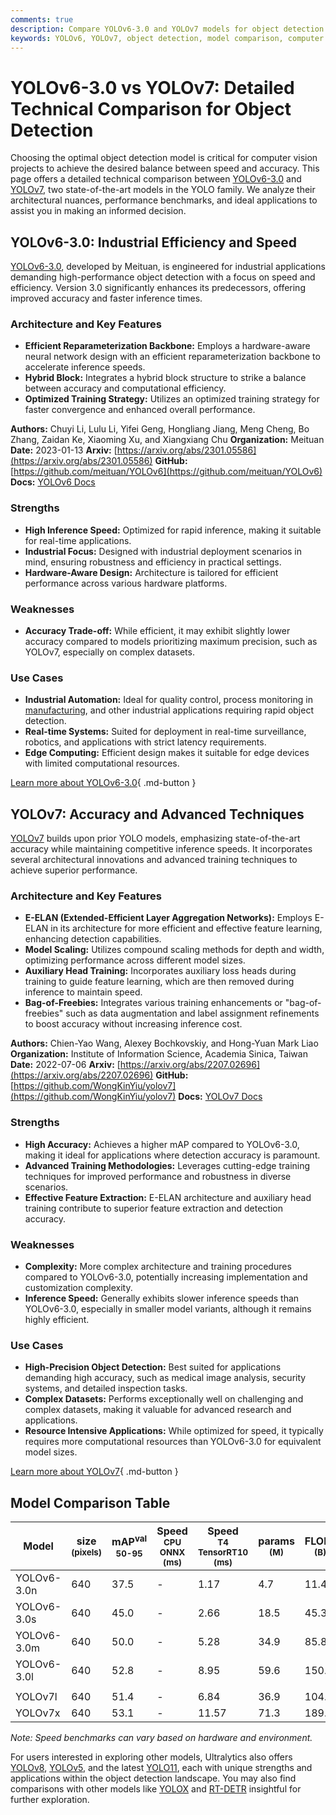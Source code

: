 ```yaml
---
comments: true
description: Compare YOLOv6-3.0 and YOLOv7 models for object detection. Explore architecture, performance benchmarks, use cases, and find the best for your needs.
keywords: YOLOv6, YOLOv7, object detection, model comparison, computer vision, machine learning, performance benchmarks, YOLO models
---
```


# YOLOv6-3.0 vs YOLOv7: Detailed Technical Comparison for Object Detection

Choosing the optimal object detection model is critical for computer vision projects to achieve the desired balance between speed and accuracy. This page offers a detailed technical comparison between [YOLOv6-3.0](https://github.com/meituan/YOLOv6) and [YOLOv7](https://github.com/WongKinYiu/yolov7), two state-of-the-art models in the YOLO family. We analyze their architectural nuances, performance benchmarks, and ideal applications to assist you in making an informed decision.

<script async src="https://cdn.jsdelivr.net/npm/chart.js"></script>
<script defer src="../../javascript/benchmark.js"></script>

<canvas id="modelComparisonChart" width="1024" height="400" active-models='["YOLOv6-3.0", "YOLOv7"]'></canvas>

## YOLOv6-3.0: Industrial Efficiency and Speed

[YOLOv6-3.0](https://github.com/meituan/YOLOv6), developed by Meituan, is engineered for industrial applications demanding high-performance object detection with a focus on speed and efficiency. Version 3.0 significantly enhances its predecessors, offering improved accuracy and faster inference times.

### Architecture and Key Features

- **Efficient Reparameterization Backbone:** Employs a hardware-aware neural network design with an efficient reparameterization backbone to accelerate inference speeds.
- **Hybrid Block:** Integrates a hybrid block structure to strike a balance between accuracy and computational efficiency.
- **Optimized Training Strategy:** Utilizes an optimized training strategy for faster convergence and enhanced overall performance.

**Authors:** Chuyi Li, Lulu Li, Yifei Geng, Hongliang Jiang, Meng Cheng, Bo Zhang, Zaidan Ke, Xiaoming Xu, and Xiangxiang Chu
**Organization:** Meituan
**Date:** 2023-01-13
**Arxiv:** [https://arxiv.org/abs/2301.05586](https://arxiv.org/abs/2301.05586)
**GitHub:** [https://github.com/meituan/YOLOv6](https://github.com/meituan/YOLOv6)
**Docs:** [YOLOv6 Docs](https://docs.ultralytics.com/models/yolov6/)

### Strengths

- **High Inference Speed:** Optimized for rapid inference, making it suitable for real-time applications.
- **Industrial Focus:** Designed with industrial deployment scenarios in mind, ensuring robustness and efficiency in practical settings.
- **Hardware-Aware Design:** Architecture is tailored for efficient performance across various hardware platforms.

### Weaknesses

- **Accuracy Trade-off:** While efficient, it may exhibit slightly lower accuracy compared to models prioritizing maximum precision, such as YOLOv7, especially on complex datasets.

### Use Cases

- **Industrial Automation:** Ideal for quality control, process monitoring in [manufacturing](https://www.ultralytics.com/solutions/ai-in-manufacturing), and other industrial applications requiring rapid object detection.
- **Real-time Systems:** Suited for deployment in real-time surveillance, robotics, and applications with strict latency requirements.
- **Edge Computing:** Efficient design makes it suitable for edge devices with limited computational resources.

[Learn more about YOLOv6-3.0](https://docs.ultralytics.com/models/yolov6/){ .md-button }

## YOLOv7: Accuracy and Advanced Techniques

[YOLOv7](https://github.com/WongKinYiu/yolov7) builds upon prior YOLO models, emphasizing state-of-the-art accuracy while maintaining competitive inference speeds. It incorporates several architectural innovations and advanced training techniques to achieve superior performance.

### Architecture and Key Features

- **E-ELAN (Extended-Efficient Layer Aggregation Networks):** Employs E-ELAN in its architecture for more efficient and effective feature learning, enhancing detection capabilities.
- **Model Scaling:** Utilizes compound scaling methods for depth and width, optimizing performance across different model sizes.
- **Auxiliary Head Training:** Incorporates auxiliary loss heads during training to guide feature learning, which are then removed during inference to maintain speed.
- **Bag-of-Freebies:** Integrates various training enhancements or "bag-of-freebies" such as data augmentation and label assignment refinements to boost accuracy without increasing inference cost.

**Authors:** Chien-Yao Wang, Alexey Bochkovskiy, and Hong-Yuan Mark Liao
**Organization:** Institute of Information Science, Academia Sinica, Taiwan
**Date:** 2022-07-06
**Arxiv:** [https://arxiv.org/abs/2207.02696](https://arxiv.org/abs/2207.02696)
**GitHub:** [https://github.com/WongKinYiu/yolov7](https://github.com/WongKinYiu/yolov7)
**Docs:** [YOLOv7 Docs](https://docs.ultralytics.com/models/yolov7/)

### Strengths

- **High Accuracy:** Achieves a higher mAP compared to YOLOv6-3.0, making it ideal for applications where detection accuracy is paramount.
- **Advanced Training Methodologies:** Leverages cutting-edge training techniques for improved performance and robustness in diverse scenarios.
- **Effective Feature Extraction:** E-ELAN architecture and auxiliary head training contribute to superior feature extraction and detection accuracy.

### Weaknesses

- **Complexity:** More complex architecture and training procedures compared to YOLOv6-3.0, potentially increasing implementation and customization complexity.
- **Inference Speed:** Generally exhibits slower inference speeds than YOLOv6-3.0, especially in smaller model variants, although it remains highly efficient.

### Use Cases

- **High-Precision Object Detection:** Best suited for applications demanding high accuracy, such as medical image analysis, security systems, and detailed inspection tasks.
- **Complex Datasets:** Performs exceptionally well on challenging and complex datasets, making it valuable for advanced research and applications.
- **Resource Intensive Applications:** While optimized for speed, it typically requires more computational resources than YOLOv6-3.0 for equivalent model sizes.

[Learn more about YOLOv7](https://docs.ultralytics.com/models/yolov7/){ .md-button }

## Model Comparison Table

| Model       | size<br><sup>(pixels) | mAP<sup>val<br>50-95 | Speed<br><sup>CPU ONNX<br>(ms) | Speed<br><sup>T4 TensorRT10<br>(ms) | params<br><sup>(M) | FLOPs<br><sup>(B) |
| ----------- | --------------------- | -------------------- | ------------------------------ | ----------------------------------- | ------------------ | ----------------- |
| YOLOv6-3.0n | 640                   | 37.5                 | -                              | 1.17                                | 4.7                | 11.4              |
| YOLOv6-3.0s | 640                   | 45.0                 | -                              | 2.66                                | 18.5               | 45.3              |
| YOLOv6-3.0m | 640                   | 50.0                 | -                              | 5.28                                | 34.9               | 85.8              |
| YOLOv6-3.0l | 640                   | 52.8                 | -                              | 8.95                                | 59.6               | 150.7             |
|             |                       |                      |                                |                                     |                    |                   |
| YOLOv7l     | 640                   | 51.4                 | -                              | 6.84                                | 36.9               | 104.7             |
| YOLOv7x     | 640                   | 53.1                 | -                              | 11.57                               | 71.3               | 189.9             |

_Note: Speed benchmarks can vary based on hardware and environment._

For users interested in exploring other models, Ultralytics also offers [YOLOv8](https://docs.ultralytics.com/models/yolov8/), [YOLOv5](https://docs.ultralytics.com/models/yolov5/), and the latest [YOLO11](https://docs.ultralytics.com/models/yolo11/), each with unique strengths and applications within the object detection landscape. You may also find comparisons with other models like [YOLOX](https://docs.ultralytics.com/compare/yolov7-vs-yolox/) and [RT-DETR](https://docs.ultralytics.com/compare/yolov7-vs-rtdetr/) insightful for further exploration.
